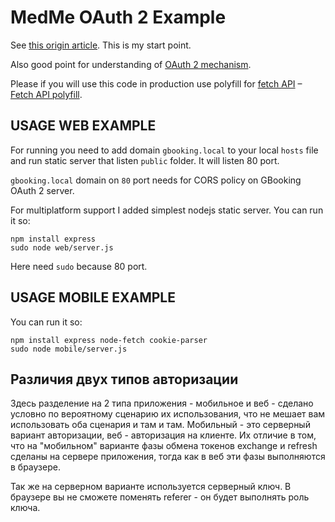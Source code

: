 # MedMe OAuth 2 Example

See [this origin article](https://www.sohamkamani.com/blog/javascript/2018-06-24-oauth-with-node-js/).
This is my start point.

Also good point for understanding of [OAuth 2 mechanism](https://itnext.io/an-oauth-2-0-introduction-for-beginners-6e386b19f7a9).

Please if you will use this code in production use polyfill for [fetch API](https://developer.mozilla.org/ru/docs/Web/API/Fetch_API) – [Fetch API polyfill](https://github.com/github/fetch).

## USAGE WEB EXAMPLE

For running you need to add domain `gbooking.local` to your local `hosts` file and run static server that listen `public` folder.
It will listen 80 port.

`gbooking.local` domain on `80` port needs for CORS policy on GBooking OAuth 2 server.

For multiplatform support I added simplest nodejs static server. You can run it so:

````
npm install express
sudo node web/server.js
````

Here need `sudo` because 80 port.

## USAGE MOBILE EXAMPLE

You can run it so:

````
npm install express node-fetch cookie-parser
sudo node mobile/server.js
````

## Различия двух типов авторизации

Здесь разделение на 2 типа приложения - мобильное и веб - сделано условно по вероятному сценарию их использования, что 
не мешает вам использовать оба сценария и там и там. 
Мобильный - это серверный вариант авторизации, веб - авторизация на клиенте.
Их отличие в том, что на "мобильном" варианте фазы обмена токенов exchange и refresh 
сделаны на сервере приложения, тогда как в веб эти фазы выполняются в браузере.

Так же на серверном варианте используется серверный ключ. В браузере вы не сможете поменять referer -
он будет выполнять роль ключа.
